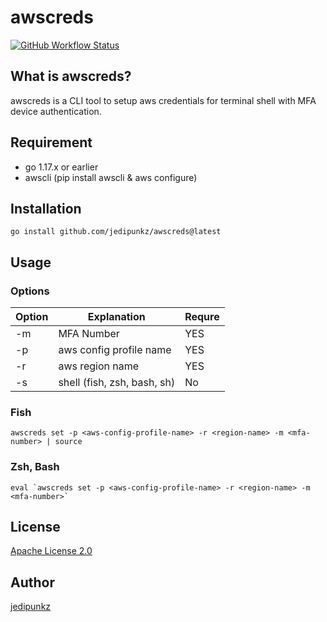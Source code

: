 # awscreds

[![GitHub Workflow Status](https://img.shields.io/github/workflow/status/jedipunkz/awscreds/go-ci?style=flat-square)](https://github.com/jedipunkz/awscreds/actions?query=workflow%3Ago-ci)

## What is awscreds?

awscreds is a CLI tool to setup aws credentials for terminal shell with MFA device authentication.

## Requirement

- go 1.17.x or earlier
- awscli (pip install awscli & aws configure)

## Installation

```shell
go install github.com/jedipunkz/awscreds@latest
```

## Usage

### Options

| Option | Explanation             | Requre |
|--------|-------------------------|--------|
| -m     | MFA Number              | YES    |
| -p     | aws config profile name | YES    |
| -r     | aws region name         | YES    |
| -s     | shell (fish, zsh, bash, sh) | No |

### Fish

```shell
awscreds set -p <aws-config-profile-name> -r <region-name> -m <mfa-number> | source
```

### Zsh, Bash

```shell
eval `awscreds set -p <aws-config-profile-name> -r <region-name> -m <mfa-number>`
```

## License

[Apache License 2.0](https://github.com/jedipunkz/awscreds/blob/main/LICENSE)

## Author

[jedipunkz](https://twitter.com/jedipunkz)
